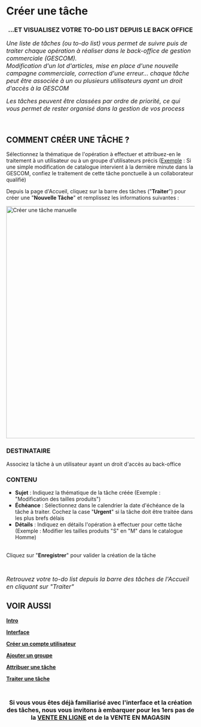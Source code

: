 # Créer une tâche


<h3 style="text-align: center;"><strong>...ET VISUALISEZ VOTRE TO-DO LIST DEPUIS LE BACK OFFICE</strong></h3>


<p><span style="font-size: 12pt;"><em>Une liste de t&acirc;ches (ou to-do list)&nbsp;vous permet de suivre puis de traiter chaque op&eacute;ration &agrave; r&eacute;aliser dans le back-office de gestion commerciale (GESCOM). <br />Modification d'un lot d'articles, mise en place d'une nouvelle campagne commerciale, correction d'une erreur... chaque t&acirc;che peut &ecirc;tre associ&eacute;e &agrave; un ou plusieurs utilisateurs ayant un droit d'acc&egrave;s&nbsp;&agrave; la GESCOM</em></span></p>
<p><span style="font-size: 12pt;"><em>Les t&acirc;ches peuvent &ecirc;tre class&eacute;es par ordre de priorit&eacute;, ce qui vous permet de rester organis&eacute; dans la gestion de vos process</em></span></p>
<p>&nbsp;</p>


<h2>COMMENT CR&Eacute;ER UNE T&Acirc;CHE ?</h2>
<p>S&eacute;lectionnez la th&eacute;matique de l'op&eacute;ration &agrave; effectuer et attribuez-en le traitement &agrave; un utilisateur ou &agrave; un groupe d'utilisateurs pr&eacute;cis (<span style="text-decoration: underline;">Exemple</span> : Si une simple modification de catalogue intervient &agrave; la derni&egrave;re minute dans la GESCOM, confiez le traitement de cette t&acirc;che ponctuelle &agrave; un collaborateur qualifi&eacute;)</p>
<p>Depuis la page d'Accueil, cliquez sur la barre des t&acirc;ches ("<strong>Traiter</strong>") pour cr&eacute;er une "<strong>Nouvelle T&acirc;che</strong>" et remplissez les informations suivantes :</p>


<p><img src="https://datasimplemente.blob.core.windows.net/aide/creertaches-min.gif" alt="Cr&eacute;er une t&acirc;che manuelle" width="1100" height="619" /></p>


<h3><strong>DESTINATAIRE</strong></h3>
<p>Associez la t&acirc;che &agrave; un utilisateur ayant un droit d'acc&egrave;s au back-office</p>
<h3><strong>CONTENU</strong></h3>
<ul style="list-style-type: square;">
<li><strong>Sujet</strong> : Indiquez la th&eacute;matique de la t&acirc;che cr&eacute;&eacute;e (Exemple : "Modification des tailles produits")</li>
<li><strong>&Eacute;ch&eacute;ance</strong> : S&eacute;lectionnez dans le calendrier la date d'&eacute;ch&eacute;ance de la t&acirc;che &agrave; traiter. Cochez la case "<strong>Urgent</strong>" si la t&acirc;che doit &ecirc;tre trait&eacute;e dans les plus brefs d&eacute;lais</li>
<li><strong>D&eacute;tails</strong> : Indiquez en d&eacute;tails l'op&eacute;ration &agrave; effectuer pour cette t&acirc;che (Exemple : Modifier les tailles produits "S" en "M" dans le catalogue Homme)</li>
</ul>
<p><br />Cliquez sur "<strong>Enregistrer</strong>" pour valider la cr&eacute;ation de la t&acirc;che</p>
<p>&nbsp;</p>
<p><span style="font-size: 12pt;"><em>Retrouvez&nbsp;votre to-do list depuis la barre des t&acirc;ches de l'Accueil en cliquant sur "Traiter"</em></span></p>


<h2>VOIR AUSSI</h2>
<p><strong><span style="text-decoration: underline;"><a title="Intro" href="/start/interface/default.aspx">Intro</a></span></strong></p>
<p><strong><span style="text-decoration: underline;"><a title="Interface" href="/start/interface/first-step-interface.aspx">Interface</a></span></strong></p>
<p><strong><span style="text-decoration: underline;"><a title="Cr&eacute;er un compte utilisateur" href="/start/interface/creer-compte.aspx">Cr&eacute;er un compte utilisateur</a></span></strong></p>
<p><strong><span style="text-decoration: underline;"><a title="Ajouter un groupe" href="/start/interface/add-group.aspx">Ajouter un groupe</a></span></strong></p>
<p><strong><span style="text-decoration: underline;"><a title="Attribuer une t&acirc;che" href="/start/interface/attribuer-task.aspx">Attribuer une t&acirc;che</a></span></strong></p>
<p><strong><span style="text-decoration: underline;"><a title="Traiter une t&acirc;che" href="/start/interface/use-tasks.aspx">Traiter une t&acirc;che</a></span></strong></p>
<p>&nbsp;</p>
<p style="text-align: center;"><strong><span style="font-size: 12pt;">Si vous vous &ecirc;tes d&eacute;j&agrave; familiaris&eacute; avec l'interface et la cr&eacute;ation des t&acirc;ches, nous vous invitons &agrave; embarquer pour les 1ers pas de la <a title="VENTE EN LIGNE" href="/start/vente-online/">VENTE EN LIGNE</a> et de la&nbsp;VENTE EN MAGASIN</span></strong></p>

